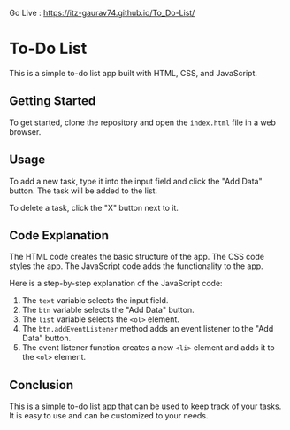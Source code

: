 Go Live : https://itz-gaurav74.github.io/To_Do-List/

# To-Do List

This is a simple to-do list app built with HTML, CSS, and JavaScript.

## Getting Started 



To get started, clone the repository and open the `index.html` file in a web browser.

## Usage

To add a new task, type it into the input field and click the "Add Data" button. The task will be added to the list.

To delete a task, click the "X" button next to it.

## Code Explanation

The HTML code creates the basic structure of the app. The CSS code styles the app. The JavaScript code adds the functionality to the app.

Here is a step-by-step explanation of the JavaScript code:

1. The `text` variable selects the input field.
2. The `btn` variable selects the "Add Data" button.
3. The `list` variable selects the `<ol>` element.
4. The `btn.addEventListener` method adds an event listener to the "Add Data" button.
5. The event listener function creates a new `<li>` element and adds it to the `<ol>` element.

## Conclusion

This is a simple to-do list app that can be used to keep track of your tasks. It is easy to use and can be customized to your needs.

